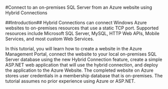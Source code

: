 <properties
	pageTitle="Connect to on-premises SQL Server from a web app in Azure Websites using Hybrid Connections"
	description="Create a web app on Windows Azure and connect it to an on-premises SQL Server database"
	services="app-service\web"
	documentationCenter=""
	authors="cephalin"
	manager="wpickett"
	editor="mollybos"/>

<tags
	ms.service="app-service-web"
	ms.date="09/01/2015"
	wacn.date=""/>

#Connect to an on-premises SQL Server from an Azure website using Hybrid Connections

##Introduction##
Hybrid Connections can connect Windows Azure websites to on-premises resources that use a static TCP port. Supported resources include Microsoft SQL Server, MySQL, HTTP Web APIs, Mobile Services, and most custom Web Services.

In this tutorial, you will learn how to create a website in the Azure Management Portal, connect the website to your local on-premises SQL Server database using the new Hybrid Connection feature, create a simple ASP.NET web application that will use the hybrid connection, and deploy the application to the Azure Website. The completed website on Azure stores user credentials in a membership database that is on-premises. The tutorial assumes no prior experience using Azure or ASP.NET.

<!--
> [AZURE.NOTE] The Websites portion of the Hybrid Connections feature is available only in the [Azure Preview portal](https://manage.windowsazure.cn). To create a connection in BizTalk Services, see [Hybrid Connections](/documentation/articles/integration-hybrid-connection-overview/).  
##Prerequisites##
To complete this tutorial, you'll need the following products. All are available in free versions, so you can start developing for Azure entirely for free.

- **Azure subscription** - For a free subscription, see [Azure Trial](/zh-cn/pricing/1rmb-trial/).

- **Visual Studio 2013** - To download a trial version of Visual Studio 2013, see [Visual Studio Downloads](http://www.visualstudio.com/zh-cn/downloads/download-visual-studio-vs). Install this before continuing.

- **Microsoft .NET Framework 3.5 Service Pack 1** - If your operating system is Windows 8.1, Windows Server 2012 R2, Windows 8, Windows Server 2012, Windows 7, or Windows Server 2008 R2, you can enable this in Control Panel > Programs and Features > Turn Windows features on or off. Otherwise, you can download it from the [Microsoft Download Center](http://www.microsoft.com/zh-cn/download/details.aspx?displaylang=en&id=22).

- **SQL Server 2014 Express with Tools** - download Microsoft SQL Server Express for free at the [Microsoft Web Platform Database page](http://www.microsoft.com/web/platform/database.aspx). Choose the **Express** (not LocalDB) version. The **Express with Tools** version includes SQL Server Management Studio, which you will use in this tutorial.

- **SQL Server Management Studio Express** - This is included with the SQL Server 2014 Express with Tools download mentioned above, but if you need to install it separately, you can download and install it from the [SQL Server Express download page](http://www.microsoft.com/web/platform/database.aspx).

The tutorial assumes that you have an Azure subscription, that you have installed Visual Studio 2013, and that you have installed or enabled .NET Framework 3.5. The tutorial shows you how to install SQL Server 2014 Express in a configuration that works well with the Azure Hybrid Connections feature (a default instance with a static TCP port). Before starting the tutorial, download SQL Server 2014 Express with Tools from the location mentioned above if you do not have SQL Server installed.

### Notes ###
To use an on-premises SQL Server or SQL Server Express database with a hybrid connection, TCP/IP needs to be enabled on a static port. Default instances on SQL Server use static port 1433, whereas named instances do not.

The computer on which you install the on-premises Hybrid Connection Manager agent:

- Must have outbound connectivity to Azure over:

> <table border="1">
    <tr>
       <th><strong>Port</strong></th>
        <th>Why</th>
    </tr>
    <tr>
        <td>80</td>
        <td><strong>Required</strong> for HTTP port for certificate validation and optionally for data connectivity.</td>
    </tr>
    <tr>
        <td>443</td>
        <td><strong>Optional</strong> for data connectivity. If outbound connectivity to 443 is unavailable, TCP port 80 is used.</td>
    </tr>
	<tr>
        <td>5671 and 9352</td>
<td><strong>Recommended</strong> but Optional for data connectivity. Note this mode usually yields higher throughput. If outbound connectivity to these ports is unavailable, TCP port 443 is used.</td> 
	</tr>
</table>

- Must be able to reach the *hostname*:*portnumber* of your on-premises resource.

The steps in this article assume that you are using the browser from the computer that will host the on-premises hybrid connection agent.

If you already have SQL Server installed in a configuration and in an environment that meets the conditions described above, you can skip ahead and start with [Create a SQL Server database on-premises](#CreateSQLDB).

##In This Article##
[A. Install SQL Server Express, enable TCP/IP, and create a SQL Server database on-premises](#InstallSQL)

[B. Create a Website in the Azure Preview Portal](#CreateSite)

[C. Create a Hybrid Connection and a BizTalk Service](#CreateHC)

[D. Install the on-premises Hybrid Connection Manager to complete the connection](#InstallHCM)

[E. Create a basic ASP.NET web project, edit the database connection string, and run the project locally](#CreateASPNET)

[F. Publish the web application to Azure and test it](#PubNTest)

<a name="InstallSQL"></a>
## A. Install SQL Server Express, enable TCP/IP, and create a SQL Server database on-premises ##

This section shows you how to install SQL Server Express, enable TCP/IP, and create a database so that your web application will work with the Azure Preview environment.

###Install SQL Server Express###

1. To install SQL Server Express, run the **SQLEXPRWT_x64_ENU.exe** or **SQLEXPR_x86_ENU.exe** file that you downloaded. The SQL Server Installation Center wizard appears.
	
	![SQL Server Install][SQLServerInstall]
	
2. Choose **New SQL Server stand-alone installation or add features to an existing installation**. Follow the instructions, accepting the default choices and settings, until you get to the **Instance Configuration** page.

3. On the **Instance Configuration** page, choose **Default instance**.
	
	![Choose Default Instance][ChooseDefaultInstance]
	
	By default, the default instance of SQL Server listens for requests from SQL Server clients on static port 1433, which is what the Hybrid Connections feature requires. Named instances use dynamic ports and UDP, which are not supported by Hybrid Connections.

4. Accept the defaults on the **Server Configuration** page.

5. On the **Database Engine Configuration** page, under **Authentication Mode**, choose **Mixed Mode (SQL Server authentication and Windows authentication)**, and provide a password.
	
	![Choose Mixed Mode][ChooseMixedMode]
	
	In this tutorial, you will be using SQL Server authentication. Be sure to remember the password that you provide, because you will need it later.

6. Step through the rest of the wizard to complete the installation.

###Enable TCP/IP###
To enable TCP/IP, you will use SQL Server Configuration Manager, which was installed when you installed SQL Server Express. Follow the steps in [Enable TCP/IP Network Protocol for SQL Server](http://technet.microsoft.com/zh-cn/library/hh231672.aspx) before continuing.

<a name="CreateSQLDB"></a>
###Create a SQL Server database on-premises###

Your Visual Studio web application requires a membership database that can be accessed by Azure. This requires a SQL Server or SQL Server Express database (not the LocalDB database that the MVC template uses by default), so you'll create the membership database next.

1. In SQL Server Management Studio, connect to the SQL Server you just installed. (If the **Connect to Server** dialog does not appear automatically, navigate to **Object Explorer** in the left pane, click **Connect**, and then click **Database Engine**.)
	![Connect to Server][SSMSConnectToServer]

	For **Server type**, choose **Database Engine**. For **Server name**, you can use **localhost** or the name of the computer that you are using. Choose **SQL Server authentication**, and then log in with the sa user name and the password that you created earlier.

2. To create a new database by using SQL Server Management Studio, right-click **Databases** in Object Explorer, and then click **New Database**.
	
	![Create new database][SSMScreateNewDB]
	
3. In the **New Database** dialog, enter MembershipDB for the database name, and then click **OK**.
	
	![Provide database name][SSMSprovideDBname]
	
	Note that you do not make any changes to the database at this point. The membership information will be added automatically later by your web application when you run it.

4. In Object Explorer, if you expand **Databases**, you will see that the membership database has been created.
	
	![MembershipDB created][SSMSMembershipDBCreated]
	
<a name="CreateSite"></a>
## B. Create a Website in the Azure Management Portal ##

> [WACOM.NOTE] If you have already created a  Website in the Azure Management Portal that you want to use for this tutorial, you can skip ahead to [Create a Hybrid Connection and a BizTalk Service](#CreateHC) and continue from there.

1. In the lower left corner of the [Azure Management Portal](https://manage.windowsazure.cn), click **New**, and then choose ** Website**.
	
	![New button][New]
	
	![New website][NewWebsite]
	
2. Configure your web app, and then click **Create**.
	
	![Website name][WebsiteCreationBlade]
	
3. After a few moments, the web app is created and its web app blade appears. The blade is a vertically scrollable dashboard that lets you manage your web app.
	
	![Website running][WebSiteRunningBlade]
	
	To verify the web app is live, you can click the **Browse** icon to display the default page.
<!-- keep by customization: begin  
Next, you will create a hybrid connection and a BizTalk service for the web app.

<a name="CreateHC"></a>
## C. Create a Hybrid Connection and a BizTalk Service ##

	
	![Hybrid connections][CreateHCHCIcon]
	
2. On the Hybrid connections blade, click **Add** .
	
3. On the **Create hybrid connection blade**:
	- For **Name**, provide a name for the connection.
	- For **Hostname**, enter the computer name of your SQL Server host computer.
	- For **Port**, enter 1433 (the default port for SQL Server).


	- Click **Biz Talk Service** and enter a name for the BizTalk service.
	
	![Create a hybrid connection][TwinCreateHCBlades]
		
5. Click **OK** twice.

	When the process completes, the **Notifications** area will flash a green **SUCCESS** and the **Hybrid connection** blade will show the new hybrid connection with the status as **Not connected**.
	
	![One hybrid connection created][CreateHCOneConnectionCreated]
	
At this point, you have completed an important part of the cloud hybrid connection infrastructure. Next, you will create a corresponding on-premises piece.

<a name="InstallHCM"></a>
## D. Install the on-premises Hybrid Connection Manager to complete the connection ##

1. On the website blade, click the Hybrid connections icon. 
	
	![Hybrid connections icon][HCIcon]
	
2. On the **Hybrid connections** blade, the **Status** column for the recently added endpoint shows **Not connected**. Click the connection to configure it.
	
	![Not connected][NotConnected]
	
	The Hybrid connection blade opens.
	
	![NotConnectedBlade][NotConnectedBlade]
	
3. On the blade, click **Listener Setup**.
	
	![Click Listener Setup][ClickListenerSetup]
	
4. The **Hybrid connection properties** blade opens. Under **On-premises Hybrid Connection Manager**, choose **Click here to install**.
	
	![Click here to install][ClickToInstallHCM]
	
5. In the Application Run security warning dialog, choose **Run** to continue.
	
	![Choose Run to continue][ApplicationRunWarning]
	
6.	In the **User Account Control** dialog, choose **Yes**.
	
	![Choose Yes][UAC]
	
7. The Hybrid Connection Manager is downloaded and installed for you. 
	
	![Installing][HCMInstalling]
	
8. When the install completes, click **Close**.
	
	![Click Close][HCMInstallComplete]
	
	On the **Hybrid connections** blade, the **Status** column now shows **Connected**. 
	
	![Connected Status][HCStatusConnected]

Now that the hybrid connection infrastructure is complete, you will create a web application that uses it.

<a name="CreateASPNET"></a>
## E. Create a basic ASP.NET web project, edit the database connection string, and run the project locally ##

###Create a basic ASP.NET project###
1. In Visual Studio, on the **File** menu, create a new Project:
	
	![New Visual Studio project][HCVSNewProject]
	
2. In the **Templates** section of the **New Project** dialog, select **Web** and choose **ASP.NET Web Application**, and then click **OK**.
	
	![Choose ASP.NET Web Application][HCVSChooseASPNET]
	
3. In the **New ASP.NET Project** dialog, choose **MVC**, and then click **OK**.
	
	![Choose MVC][HCVSChooseMVC]
	
4. When the project has been created, the application readme page appears. Do not run the web project yet.
	
	![Readme page][HCVSReadmePage]

###Edit the database connection string for the application###

In this step, you edit the connection string that tells your application where to find your local SQL Server Express database. The connection string is in the application's Web.config file, which contains configuration information for the application.

> [AZURE.NOTE] To ensure that your application uses the database that you created in SQL Server Express, and not the one in Visual Studio's default LocalDB, it is important that you complete this step before running your project.

1. In Solution Explorer, double-click the Web.config file.
	
	![Web.config][HCVSChooseWebConfig]
	
2. Edit the **connectionStrings** section to point to the SQL Server database on your local machine, following the syntax in the following example:
	
	![Connection string][HCVSConnectionString]
	
	When composing the connection string, keep in mind the following:

	- If you are connecting to a named instance instead of a default instance (for example, YourServer\SQLEXPRESS), you must configure your SQL Server to use static ports. For information on configuring static ports, see [How to configure SQL Server to listen on a specific port](http://support.microsoft.com/kb/823938). By default, named instances use UDP and dynamic ports, which are not supported by Hybrid Connections.

	- It is recommended that you specify the port (1433 by default, as shown in the example) n the connection string so that you can be sure that your local SQL Server has TCP enabled and is using the correct port.

	- Remember to use SQL Server Authentication to connect, specifying the user ID and password in your connection string.

3. Click **Save** in Visual Studio to save the Web.config file.

###Run the project locally and register a new user ###

1. Now, run your new web project locally by clicking the browse button under Debug. This example uses Internet Explorer.
	
	![Run project][HCVSRunProject]
	
2. On the upper right of the default web page, choose **Register** to register a new account:
	
	![Register a new account][HCVSRegisterLocally]
	
3. Enter a user name and password:
	
	![Enter user name and password][HCVSCreateNewAccount]
	
	This automatically creates a database on your local SQL Server that holds the membership information for your application. One of the tables (**dbo.AspNetUsers**) holds web app user credentials like the ones that you just entered. You will see this table later in the tutorial.

4. Close the browser window of the default web page. This stops the application in Visual Studio.

You are now ready for the next step, which is to publish the application to Azure and test it.

<a name="PubNTest"></a>
## F. Publish the web application to Azure and test it ##

Now, you'll publish your application to your Azurewebsite on and then test it to see how the hybrid connection you configured earlier is being used to connect your website application to the database on your local machine.

###Publish the web application###

1. You can download your publishing profile for the website in the Azure Management Portal. On the blade for your website, choose **Download publish profile**, and then save the file to your computer.
	
	![Download publish profile][PortalDownloadPublishProfile]
	
	![Publish profile in downloads folder][HCVSPublishProfileInDownloadsFolder]
	
	Next, you will import this file into your Visual Studio web application.

2. In Visual Studio, right-click the project name in Solution Explorer and select **Publish**.
	
	![Select publish][HCVSRightClickProjectSelectPublish]
	
3. In the **Publish Web** dialog, on the **Profile** tab, choose **Import**.
	
	![Import][HCVSPublishWebDialogImport]
	
4. Browse to your downloaded publishing profile, select it, and then click **OK**.
	
	![Browse to profile][HCVSBrowseToImportPubProfile]
	
5. Your publishing information is imported and displays on the **Connection** tab of the dialog.
	
	![Click Publish][HCVSClickPublish]
	
	Click **Publish**.
	
	When publishing completes, your browser will launch and show your now familiar website -- except that now it is live in the Azure cloud!

Next, you will use your live web application to see its Hybrid Connection in action.

###Test the completed web application on Azure ###
1. On the top right of your web page on Azure, choose **Log in**.
	
	![Test log in][HCTestLogIn]
	
2. Your Azure website is now connected to your web application's membership database on your local machine. To verify this, log in with the same credentials that you entered in the local database earlier.
	
	![Hello greeting][HCTestHelloContoso]
	
3. To further test your new hybrid connection, log off of your Azure web application and register as another user. Provide a new user name and password, and then click **Register**.
	
	![Test register another user][HCTestRegisterRelecloud]
	
4. To verify that the new user's credentials have been stored in your local database through your hybrid connection, open SQL Management Studio on your local computer. In Object Explorer, expand the **MembershipDB** database, and then expand **Tables**. Right-click the **dbo.AspNetUsers** membership table and choose **Select Top 1000 Rows** to view the results.
	
	![View the results][HCTestSSMSTree]
	
5. Your local membership table now shows both accounts - the one that you created locally, and the one that you created in the Azure cloud. The one that you created in the cloud has been saved to your on-premises database through Azure's Hybrid Connection feature.
	
	![Registered users in on-premises database][HCTestShowMemberDb]
	
You have now created and deployed an ASP.NET web application that uses a hybrid connection between a website in the Azure cloud and an on-premises SQL Server database. Congratulations!

##See Also##
[Hybrid Connections overview](/documentation/articles/integration-hybrid-connection-overview)
<!--
[Josh Twist introduces hybrid connections (Channel 9 video)](http://channel9.msdn.com/Shows/Azure-Friday/Josh-Twist-introduces-hybrid-connections)

[Hybrid Connections web site](/zh-cn/services/biztalk-services/)

[BizTalk Services: Dashboard, Monitor, Scale, Configure, and Hybrid Connection tabs](/documentation/articles/biztalk-dashboard-monitor-scale-tabs)

[Building a Real-World Hybrid Cloud with Seamless Application Portability (Channel 9 video)](http://channel9.msdn.com/events/TechEd/NorthAmerica/2014/DCIM-B323#fbid=)

[Connect to an on-premises SQL Server from an Azure mobile service using Hybrid Connections](/documentation/articles/mobile-services-dotnet-backend-hybrid-connections-get-started)

[Connect to an on-premises SQL Server from Azure Mobile Services using Hybrid Connections (Channel 9 video)](http://channel9.msdn.com/Series/Windows-Azure-Mobile-Services/Connect-to-an-on-premises-SQL-Server-from-Azure-Mobile-Services-using-Hybrid-Connections)

[ASP.NET Identity Overview](http://www.asp.net/identity)

<!-- IMAGES -->
[SQLServerInstall]:./media/web-sites-hybrid-connection-connect-on-premises-sql-server/A01SQLServerInstall.png
[ChooseDefaultInstance]:./media/web-sites-hybrid-connection-connect-on-premises-sql-server/A02ChooseDefaultInstance.png
[ChooseMixedMode]:./media/web-sites-hybrid-connection-connect-on-premises-sql-server/A03ChooseMixedMode.png
[SSMSConnectToServer]:./media/web-sites-hybrid-connection-connect-on-premises-sql-server/A04SSMSConnectToServer.png
[SSMScreateNewDB]:./media/web-sites-hybrid-connection-connect-on-premises-sql-server/A05SSMScreateNewDBlh.png
[SSMSprovideDBname]:./media/web-sites-hybrid-connection-connect-on-premises-sql-server/A06SSMSprovideDBname.png
[SSMSMembershipDBCreated]:./media/web-sites-hybrid-connection-connect-on-premises-sql-server/A07SSMSMembershipDBCreated.png
[New]:./media/web-sites-hybrid-connection-connect-on-premises-sql-server/B01New.png
[NewWebsite]:./media/web-sites-hybrid-connection-connect-on-premises-sql-server/B02NewWebsite.png
[WebsiteCreationBlade]:./media/web-sites-hybrid-connection-connect-on-premises-sql-server/B03WebsiteCreationBlade.png
[WebSiteRunningBlade]:./media/web-sites-hybrid-connection-connect-on-premises-sql-server/B04WebSiteRunningBlade.png
[Browse]:./media/web-sites-hybrid-connection-connect-on-premises-sql-server/B05Browse.png
[DefaultWebSitePage]:./media/web-sites-hybrid-connection-connect-on-premises-sql-server/B06DefaultWebSitePage.png
[CreateHCHCIcon]:./media/web-sites-hybrid-connection-connect-on-premises-sql-server/C01CreateHCHCIcon.png
[CreateHCAddHC]:./media/web-sites-hybrid-connection-connect-on-premises-sql-server/C02CreateHCAddHC.png
[TwinCreateHCBlades]:./media/web-sites-hybrid-connection-connect-on-premises-sql-server/C03TwinCreateHCBlades.png
[CreateHCCreateBTS]:./media/web-sites-hybrid-connection-connect-on-premises-sql-server/C04CreateHCCreateBTS.png
[CreateBTScomplete]:./media/web-sites-hybrid-connection-connect-on-premises-sql-server/C05CreateBTScomplete.png
[CreateHCSuccessNotification]:./media/web-sites-hybrid-connection-connect-on-premises-sql-server/C06CreateHCSuccessNotification.png
[CreateHCOneConnectionCreated]:./media/web-sites-hybrid-connection-connect-on-premises-sql-server/C07CreateHCOneConnectionCreated.png
[HCIcon]:./media/web-sites-hybrid-connection-connect-on-premises-sql-server/D01HCIcon.png
[NotConnected]:./media/web-sites-hybrid-connection-connect-on-premises-sql-server/D02NotConnected.png
[NotConnectedBlade]:./media/web-sites-hybrid-connection-connect-on-premises-sql-server/D03NotConnectedBlade.png
[ClickListenerSetup]:./media/web-sites-hybrid-connection-connect-on-premises-sql-server/D04ClickListenerSetup.png
[ClickToInstallHCM]:./media/web-sites-hybrid-connection-connect-on-premises-sql-server/D05ClickToInstallHCM.png
[ApplicationRunWarning]:./media/web-sites-hybrid-connection-connect-on-premises-sql-server/D06ApplicationRunWarning.png
[UAC]:./media/web-sites-hybrid-connection-connect-on-premises-sql-server/D07UAC.png
[HCMInstalling]:./media/web-sites-hybrid-connection-connect-on-premises-sql-server/D08HCMInstalling.png
[HCMInstallComplete]:./media/web-sites-hybrid-connection-connect-on-premises-sql-server/D09HCMInstallComplete.png
[HCStatusConnected]:./media/web-sites-hybrid-connection-connect-on-premises-sql-server/D10HCStatusConnected.png
[HCVSNewProject]:./media/web-sites-hybrid-connection-connect-on-premises-sql-server/E01HCVSNewProject.png
[HCVSChooseASPNET]:./media/web-sites-hybrid-connection-connect-on-premises-sql-server/E02HCVSChooseASPNET.png
[HCVSChooseMVC]:./media/web-sites-hybrid-connection-connect-on-premises-sql-server/E03HCVSChooseMVC.png
[HCVSReadmePage]:./media/web-sites-hybrid-connection-connect-on-premises-sql-server/E04HCVSReadmePage.png
[HCVSChooseWebConfig]:./media/web-sites-hybrid-connection-connect-on-premises-sql-server/E05HCVSChooseWebConfig.png
[HCVSConnectionString]:./media/web-sites-hybrid-connection-connect-on-premises-sql-server/E06HCVSConnectionString.png
[HCVSRunProject]:./media/web-sites-hybrid-connection-connect-on-premises-sql-server/E06HCVSRunProject.png
[HCVSRegisterLocally]:./media/web-sites-hybrid-connection-connect-on-premises-sql-server/E07HCVSRegisterLocally.png
[HCVSCreateNewAccount]:./media/web-sites-hybrid-connection-connect-on-premises-sql-server/E08HCVSCreateNewAccount.png
[PortalDownloadPublishProfile]:./media/web-sites-hybrid-connection-connect-on-premises-sql-server/F01PortalDownloadPublishProfile.png
[HCVSPublishProfileInDownloadsFolder]:./media/web-sites-hybrid-connection-connect-on-premises-sql-server/F02HCVSPublishProfileInDownloadsFolder.png
[HCVSRightClickProjectSelectPublish]:./media/web-sites-hybrid-connection-connect-on-premises-sql-server/F03HCVSRightClickProjectSelectPublish.png
[HCVSPublishWebDialogImport]:./media/web-sites-hybrid-connection-connect-on-premises-sql-server/F04HCVSPublishWebDialogImport.png
[HCVSBrowseToImportPubProfile]:./media/web-sites-hybrid-connection-connect-on-premises-sql-server/F05HCVSBrowseToImportPubProfile.png
[HCVSClickPublish]:./media/web-sites-hybrid-connection-connect-on-premises-sql-server/F06HCVSClickPublish.png
[HCTestLogIn]:./media/web-sites-hybrid-connection-connect-on-premises-sql-server/F07HCTestLogIn.png
[HCTestHelloContoso]:./media/web-sites-hybrid-connection-connect-on-premises-sql-server/F08HCTestHelloContoso.png
[HCTestRegisterRelecloud]:./media/web-sites-hybrid-connection-connect-on-premises-sql-server/F09HCTestRegisterRelecloud.png
[HCTestSSMSTree]:./media/web-sites-hybrid-connection-connect-on-premises-sql-server/F10HCTestSSMSTree.png
[HCTestShowMemberDb]:./media/web-sites-hybrid-connection-connect-on-premises-sql-server/F11HCTestShowMemberDb.png
